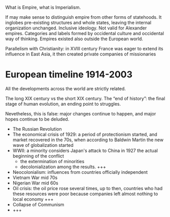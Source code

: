 What is Empire, what is Imperialism.

If may make sense to distinguish empire from other forms of statehoods. It inglobes pre-existing structures and whole states, leaving the internal organization unchanged. Inclusive ideology. Not valid for Alexander empires. Categories and labels formed by occidental culture and occidental way of thinking. Empires existed also outside the European world.

Parallelism with Christianity: in XVIII century France was eager to extend its influence in East Asia, it then created private companies of missionaries

# European timeline 1914-2003

All the developments across the world are strictly related.

The long XIX century vs the short XIX century. The “end of history”: the final stage of human evolution, an ending point to struggles.

Nevetheless, this is false: major changes continue to happen, and major hopes continue to be deluded.

- The Russian Revolution
- The economical crisis of 1929: a period of protectionism started, and market recovered in the 70s, when according to Baldwin Martin the new wave of globalization started
- WWII: a minority considers Japan's attack to China in 1927 the actual beginning of the conflict
    - the extermination of minorities
    - decolonialization among the results. +++
- Neocolonialism: influences from countries officially independent
- Vietnam War mid 70s
- Nigerian War mid 60s
- Oil crisis: the oil price rose several times, up to then, countries who had these resources were poor because companies left almost nothing to local economy +++
- Collapse of Communism
- +++

